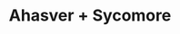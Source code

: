 ---
layout: post
category: concert
title: Ahasver + Sycomore
artists: 
- Ahasver
- Sycomore
place: 
- Le Klub
country: France
city: Paris
---